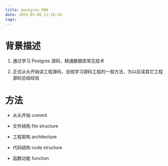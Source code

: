 ```yaml
---
title: postgres_000
date: 2025-03-06 11:19:34
tags:
---
```


# 背景描述

1. 通过学习 Postgres 源码，精通数据库常见技术

2. 正式从头开始读工程源码，总结学习源码工程的一般方法，为以后读其它工程源码总结经验



# 方法

- 从头开始 commit

- 文件结构 file structure

- 工程架构 architecture

- 代码结构 code structure

- 函数功能 function
